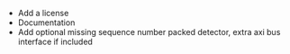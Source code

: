 - Add a license 
- Documentation
- Add optional missing sequence number packed detector, extra axi bus interface if 
    included
 
